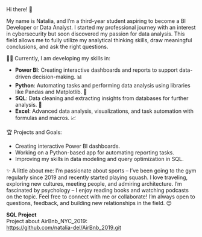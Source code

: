 Hi there! 👋

My name is Natalia, and I’m a third-year student aspiring to become a BI Developer or Data Analyst.
I started my professional journey with an interest in cybersecurity but soon discovered my passion for data analysis. 
This field allows me to fully utilize my analytical thinking skills, draw meaningful conclusions, and ask the right questions.

👩‍💻 Currently, I am developing my skills in:
- **Power BI**: Creating interactive dashboards and reports to support data-driven decision-making. 📊  
- **Python**: Automating tasks and performing data analysis using libraries like Pandas and Matplotlib. 🐍  
- **SQL**: Data cleaning and extracting insights from databases for further analysis. 💾  
- **Excel**: Advanced data analysis, visualizations, and task automation with formulas and macros. 📈  

🏆 Projects and Goals:
- Creating interactive Power BI dashboards.  
- Working on a Python-based app for automating reporting tasks.  
- Improving my skills in data modeling and query optimization in SQL.

✨ A little about me:
I’m passionate about sports – I’ve been going to the gym regularly since 2019 and recently started playing squash.
I love traveling, exploring new cultures, meeting people, and admiring architecture.
I’m fascinated by psychology – I enjoy reading books and watching podcasts on the topic.
Feel free to connect with me or collaborate! I’m always open to questions, feedback, and building new relationships in the field. 😊


**SQL Project**  
Project about AirBnb_NYC_2019:  
https://github.com/natalia-del/AirBnb_2019.git

